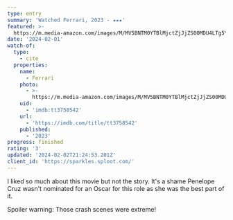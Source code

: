```yaml
---
type: entry
summary: 'Watched Ferrari, 2023 - ★★★'
featured: >-
  https://m.media-amazon.com/images/M/MV5BNTM0YTBlMjctZjJjZS00MDU4LTg5YmQtMDY5Y2FhMWZiMjQ2XkEyXkFqcGdeQXVyNzU0NzQxNTE@._V1_SX300.jpg
date: '2024-02-01'
watch-of:
  type:
    - cite
  properties:
    name:
      - Ferrari
    photo:
      - >-
        https://m.media-amazon.com/images/M/MV5BNTM0YTBlMjctZjJjZS00MDU4LTg5YmQtMDY5Y2FhMWZiMjQ2XkEyXkFqcGdeQXVyNzU0NzQxNTE@._V1_SX300.jpg
    uid:
      - 'imdb:tt3758542'
    url:
      - 'https://imdb.com/title/tt3758542'
    published:
      - '2023'
progress: finished
rating: '3'
updated: '2024-02-02T21:24:53.201Z'
client_id: 'https://sparkles.sploot.com/'
---
```

I liked so much about this movie but not the story. It's a shame Penelope Cruz wasn't nominated for an Oscar for this role as she was the best part of it.

Spoiler warning:
<spoiler>Those crash scenes were extreme!</spoiler>
